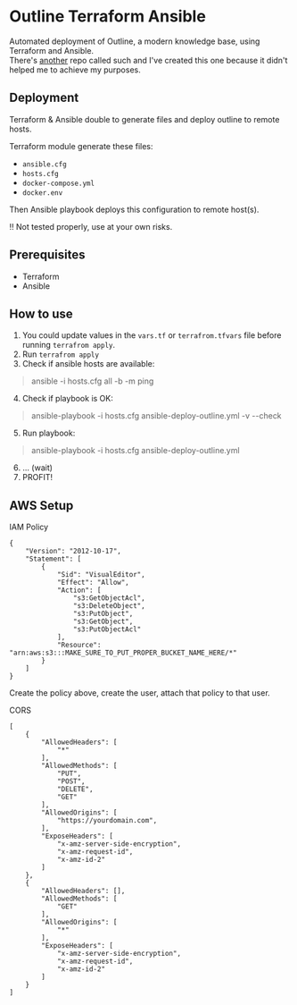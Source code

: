 # Outline Terraform Ansible

Automated deployment of Outline, a modern knowledge base, using Terraform and Ansible.<br>
There's [another](https://github.com/rjsgn/outline-terraform-ansible) repo called such and I've created this one because it didn't helped me to achieve my purposes.

## Deployment 

Terraform & Ansible double to generate files and deploy outline to remote hosts.

Terraform module generate these files:
- `ansible.cfg`
- `hosts.cfg`
- `docker-compose.yml`
- `docker.env` 

Then Ansible playbook deploys this configuration to remote host(s).

‼️ Not tested properly, use at your own risks.

## Prerequisites

* Terraform
* Ansible

## How to use

1. You could update values in the `vars.tf` or `terrafrom.tfvars` file before running `terrafrom apply`.
2. Run `terrafrom apply`
3. Check if ansible hosts are available:
> ansible -i hosts.cfg all -b -m ping 
4. Check if playbook is OK:
> ansible-playbook -i hosts.cfg ansible-deploy-outline.yml -v --check
5. Run playbook:
> ansible-playbook -i hosts.cfg ansible-deploy-outline.yml 
6. ... (wait)
7. PROFIT!


## AWS Setup

IAM Policy
```
{
    "Version": "2012-10-17",
    "Statement": [
        {
            "Sid": "VisualEditor",
            "Effect": "Allow",
            "Action": [
                "s3:GetObjectAcl",
                "s3:DeleteObject",
                "s3:PutObject",
                "s3:GetObject",
                "s3:PutObjectAcl"
            ],
            "Resource": "arn:aws:s3:::MAKE_SURE_TO_PUT_PROPER_BUCKET_NAME_HERE/*"
        }
    ]
}
```

Create the policy above, create the user, attach that policy to that user.<br>

CORS
```
[
    {
        "AllowedHeaders": [
            "*"
        ],
        "AllowedMethods": [
            "PUT",
            "POST",
            "DELETE",
            "GET"
        ],
        "AllowedOrigins": [
            "https://yourdomain.com",
        ],
        "ExposeHeaders": [
            "x-amz-server-side-encryption",
            "x-amz-request-id",
            "x-amz-id-2"
        ]
    },
    {
        "AllowedHeaders": [],
        "AllowedMethods": [
            "GET"
        ],
        "AllowedOrigins": [
            "*"
        ],
        "ExposeHeaders": [
            "x-amz-server-side-encryption",
            "x-amz-request-id",
            "x-amz-id-2"
        ]
    }
]
```
